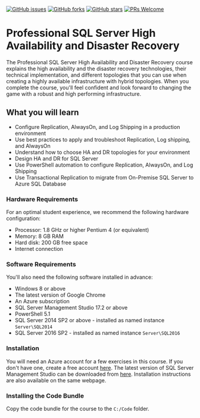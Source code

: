 [![GitHub issues](https://img.shields.io/github/issues/TrainingByPackt/Professional-SQL-Server-High-Availability-and-Disaster-Recovery.svg)](https://github.com/TrainingByPackt/Professional-SQL-Server-High-Availability-and-Disaster-Recovery/issues)
[![GitHub forks](https://img.shields.io/github/forks/TrainingByPackt/Professional-SQL-Server-High-Availability-and-Disaster-Recovery.svg)](https://github.com/TrainingByPackt/Professional-SQL-Server-High-Availability-and-Disaster-Recovery/network)
[![GitHub stars](https://img.shields.io/github/stars/TrainingByPackt/Professional-SQL-Server-High-Availability-and-Disaster-Recovery.svg)](https://github.com/TrainingByPackt/Professional-SQL-Server-High-Availability-and-Disaster-Recovery/stargazers)
[![PRs Welcome](https://img.shields.io/badge/PRs-welcome-brightgreen.svg)](https://github.com/TrainingByPackt/Professional-SQL-Server-High-Availability-and-Disaster-Recovery/pulls)

# Professional SQL Server High Availability and Disaster Recovery
The Professional SQL Server High Availability and Disaster Recovery course explains the high availability and the disaster recovery technologies, their technical implementation, and different topologies that you can use when creating a highly available infrastructure with hybrid topologies.
When you complete the course, you'll feel confident and look forward to changing the game with a robust and high performing infrastructure.

## What you will learn
* Configure Replication, AlwaysOn, and Log Shipping in a production environment
* Use best practices to apply and troubleshoot Replication, Log shipping, and AlwaysOn
* Understand how to choose HA and DR topologies for your environment
* Design HA and DR for SQL Server
* Use PowerShell automation to configure Replication, AlwaysOn, and Log Shipping
* Use Transactional Replication to migrate from On-Premise SQL Server to Azure SQL Database

### Hardware Requirements
For an optimal student experience, we recommend the following hardware configuration:
*	Processor: 1.8 GHz or higher Pentium 4 (or equivalent)
*	Memory: 8 GB RAM
*	Hard disk: 200 GB free space
*	Internet connection

### Software Requirements
You'll also need the following software installed in advance:
*	Windows 8 or above
*	The latest version of Google Chrome
*	An Azure subscription
*	SQL Server Management Studio 17.2 or above
*	PowerShell 5.1
*	SQL Server 2014 SP2 or above - installed as named instance `Server\SQL2014`
*	SQL Server 2016 SP2 - installed as named instance `Server\SQL2016`

### Installation
You will need an Azure account for a few exercises in this course. If you don't have one, create a free account [here](https://azure.microsoft.com/en-in/free/).
The latest version of SQL Server Management Studio can be downloaded from [here](https://docs.microsoft.com/en-us/sql/ssms/download-sql-server-management-studio-ssms?view=sql-server-2017). Installation instructions are also available on the same webpage.

### Installing the Code Bundle
Copy the code bundle for the course to the `C:/Code` folder.
